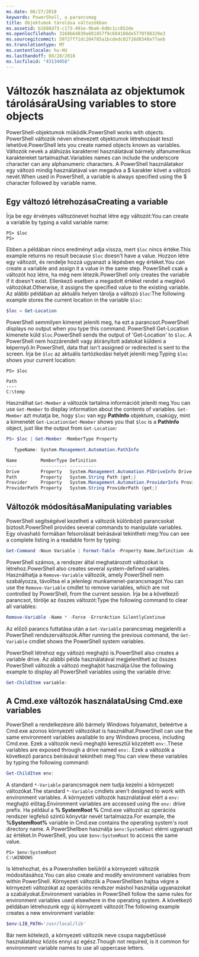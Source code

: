 ```yaml
---
ms.date: 08/27/2018
keywords: PowerShell, a parancsmag
title: Objektumok tárolása változókban
ms.assetid: b1688d73-c173-491e-9ba6-6d0c1cc852de
ms.openlocfilehash: 3168b64039a601857f9c684108de5770f88329e3
ms.sourcegitcommit: 59727f71dc204785a1bcdedc02716d8340a77aeb
ms.translationtype: MT
ms.contentlocale: hu-HU
ms.lasthandoff: 08/28/2018
ms.locfileid: "43134058"
---
```

# <a name="using-variables-to-store-objects"></a><span data-ttu-id="acea5-103">Változók használata az objektumok tárolására</span><span class="sxs-lookup"><span data-stu-id="acea5-103">Using variables to store objects</span></span>

<span data-ttu-id="acea5-104">PowerShell-objektumok működik.</span><span class="sxs-lookup"><span data-stu-id="acea5-104">PowerShell works with objects.</span></span> <span data-ttu-id="acea5-105">PowerShell változók néven elnevezett objektumok létrehozását teszi lehetővé.</span><span class="sxs-lookup"><span data-stu-id="acea5-105">PowerShell lets you create named objects known as variables.</span></span>
<span data-ttu-id="acea5-106">Változók nevek a aláhúzás karakterrel használatával bármely alfanumerikus karaktereket tartalmazhat.</span><span class="sxs-lookup"><span data-stu-id="acea5-106">Variables names can include the underscore character can any alphanumeric characters.</span></span> <span data-ttu-id="acea5-107">A PowerShell használatakor egy változó mindig használatával van megadva a \$ karakter követ a változó nevét.</span><span class="sxs-lookup"><span data-stu-id="acea5-107">When used in PowerShell, a variable is always specified using the \$ character followed by variable name.</span></span>

## <a name="creating-a-variable"></a><span data-ttu-id="acea5-108">Egy változó létrehozása</span><span class="sxs-lookup"><span data-stu-id="acea5-108">Creating a variable</span></span>

<span data-ttu-id="acea5-109">Írja be egy érvényes változónevet hozhat létre egy változót:</span><span class="sxs-lookup"><span data-stu-id="acea5-109">You can create a variable by typing a valid variable name:</span></span>

```
PS> $loc
PS>
```

<span data-ttu-id="acea5-110">Ebben a példában nincs eredményt adja vissza, mert `$loc` nincs értéke.</span><span class="sxs-lookup"><span data-stu-id="acea5-110">This example returns no result because `$loc` doesn't have a value.</span></span> <span data-ttu-id="acea5-111">Hozzon létre egy változót, és rendelje hozzá ugyanazt a lépésben egy értéket.</span><span class="sxs-lookup"><span data-stu-id="acea5-111">You can create a variable and assign it a value in the same step.</span></span> <span data-ttu-id="acea5-112">PowerShell csak a változót hoz létre, ha még nem létezik.</span><span class="sxs-lookup"><span data-stu-id="acea5-112">PowerShell only creates the variable if it doesn't exist.</span></span>
<span data-ttu-id="acea5-113">Ellenkező esetben a megadott értéket rendel a meglévő változókat.</span><span class="sxs-lookup"><span data-stu-id="acea5-113">Otherwise, it assigns the specified value to the existing variable.</span></span> <span data-ttu-id="acea5-114">Az alábbi példában az aktuális helyen tárolja a változó `$loc`:</span><span class="sxs-lookup"><span data-stu-id="acea5-114">The following example stores the current location in the variable `$loc`:</span></span>

```powershell
$loc = Get-Location
```

<span data-ttu-id="acea5-115">PowerShell semmilyen kimenet jeleníti meg, ha ezt a parancsot.</span><span class="sxs-lookup"><span data-stu-id="acea5-115">PowerShell displays no output when you type this command.</span></span> <span data-ttu-id="acea5-116">PowerShell Get-Location kimenete küld `$loc`.</span><span class="sxs-lookup"><span data-stu-id="acea5-116">PowerShell sends the output of 'Get-Location' to `$loc`.</span></span> <span data-ttu-id="acea5-117">A PowerShell nem hozzárendelt vagy átirányított adatokat küldeni a képernyő.</span><span class="sxs-lookup"><span data-stu-id="acea5-117">In PowerShell, data that isn't assigned or redirected is sent to the screen.</span></span> <span data-ttu-id="acea5-118">Írja be `$loc` az aktuális tartózkodási helyét jeleníti meg:</span><span class="sxs-lookup"><span data-stu-id="acea5-118">Typing `$loc` shows your current location:</span></span>

```
PS> $loc

Path
----
C:\temp
```

<span data-ttu-id="acea5-119">Használhat `Get-Member` a változók tartalma információit jeleníti meg.</span><span class="sxs-lookup"><span data-stu-id="acea5-119">You can use `Get-Member` to display information about the contents of variables.</span></span> <span data-ttu-id="acea5-120">`Get-Member` azt mutatja be, hogy `$loc` van egy **PathInfo** objektum, csakúgy, mint a kimenetét `Get-Location`:</span><span class="sxs-lookup"><span data-stu-id="acea5-120">`Get-Member` shows you that `$loc` is a **PathInfo** object, just like the output from `Get-Location`:</span></span>

```powershell
PS> $loc | Get-Member -MemberType Property

   TypeName: System.Management.Automation.PathInfo

Name         MemberType Definition
----         ---------- ----------
Drive        Property   System.Management.Automation.PSDriveInfo Drive {get;}
Path         Property   System.String Path {get;}
Provider     Property   System.Management.Automation.ProviderInfo Provider {...
ProviderPath Property   System.String ProviderPath {get;}
```

## <a name="manipulating-variables"></a><span data-ttu-id="acea5-121">Változók módosítása</span><span class="sxs-lookup"><span data-stu-id="acea5-121">Manipulating variables</span></span>

<span data-ttu-id="acea5-122">PowerShell segítségével kezelheti a változók különböző parancsokat biztosít.</span><span class="sxs-lookup"><span data-stu-id="acea5-122">PowerShell provides several commands to manipulate variables.</span></span> <span data-ttu-id="acea5-123">Egy olvasható formában felsorolását beírásával tekintheti meg:</span><span class="sxs-lookup"><span data-stu-id="acea5-123">You can see a complete listing in a readable form by typing:</span></span>

```powershell
Get-Command -Noun Variable | Format-Table -Property Name,Definition -AutoSize -Wrap
```

<span data-ttu-id="acea5-124">PowerShell számos, a rendszer által meghatározott változókat is létrehoz.</span><span class="sxs-lookup"><span data-stu-id="acea5-124">PowerShell also creates several system-defined variables.</span></span> <span data-ttu-id="acea5-125">Használhatja a `Remove-Variable` változók, amely PowerShell nem szabályozza, távolítsa el a jelenlegi munkamenet-parancsmagot.</span><span class="sxs-lookup"><span data-stu-id="acea5-125">You can use the `Remove-Variable` cmdlet to remove variables, which are not controlled by PowerShell, from the current session.</span></span> <span data-ttu-id="acea5-126">Írja be a következő parancsot, törölje az összes változót:</span><span class="sxs-lookup"><span data-stu-id="acea5-126">Type the following command to clear all variables:</span></span>

```powershell
Remove-Variable -Name * -Force -ErrorAction SilentlyContinue
```

<span data-ttu-id="acea5-127">Az előző parancs futtatása után a `Get-Variable` parancsmag megjeleníti a PowerShell rendszerváltozók.</span><span class="sxs-lookup"><span data-stu-id="acea5-127">After running the previous command, the `Get-Variable` cmdlet shows the PowerShell system variables.</span></span>

<span data-ttu-id="acea5-128">PowerShell létrehoz egy változó meghajtó is.</span><span class="sxs-lookup"><span data-stu-id="acea5-128">PowerShell also creates a variable drive.</span></span> <span data-ttu-id="acea5-129">Az alábbi példa használatával megjelenítheti az összes PowerShell változók a változó meghajtót használja:</span><span class="sxs-lookup"><span data-stu-id="acea5-129">Use the following example to display all PowerShell variables using the variable drive:</span></span>

```powershell
Get-ChildItem variable:
```

## <a name="using-cmdexe-variables"></a><span data-ttu-id="acea5-130">A Cmd.exe változók használata</span><span class="sxs-lookup"><span data-stu-id="acea5-130">Using Cmd.exe variables</span></span>

<span data-ttu-id="acea5-131">PowerShell a rendelkezésre álló bármely Windows folyamatot, beleértve a Cmd.exe azonos környezeti változókat is használhat.</span><span class="sxs-lookup"><span data-stu-id="acea5-131">PowerShell can use the same environment variables available to any Windows process, including Cmd.exe.</span></span> <span data-ttu-id="acea5-132">Ezek a változók nevű meghajtó keresztül közzétett `env:`.</span><span class="sxs-lookup"><span data-stu-id="acea5-132">These variables are exposed through a drive named `env:`.</span></span> <span data-ttu-id="acea5-133">Ezek a változók a következő parancs beírásával tekintheti meg:</span><span class="sxs-lookup"><span data-stu-id="acea5-133">You can view these variables by typing the following command:</span></span>

```powershell
Get-ChildItem env:
```

<span data-ttu-id="acea5-134">A standard `*-Variable` parancsmagok nem tudja kezelni a környezeti változókat.</span><span class="sxs-lookup"><span data-stu-id="acea5-134">The standard `*-Variable` cmdlets aren't designed to work with environment variables.</span></span> <span data-ttu-id="acea5-135">A környezeti változók használatával elért a `env:` meghajtó előtag.</span><span class="sxs-lookup"><span data-stu-id="acea5-135">Environment variables are accessed using the `env:` drive prefix.</span></span> <span data-ttu-id="acea5-136">Ha például a **% SystemRoot %** Cmd.exe változót az operációs rendszer legfelső szintű könyvtár nevét tartalmazza.</span><span class="sxs-lookup"><span data-stu-id="acea5-136">For example, the **%SystemRoot%** variable in Cmd.exe contains the operating system's root directory name.</span></span> <span data-ttu-id="acea5-137">A PowerShellben használja `$env:SystemRoot` elérni ugyanazt az értéket.</span><span class="sxs-lookup"><span data-stu-id="acea5-137">In PowerShell, you use `$env:SystemRoot` to access the same value.</span></span>

```
PS> $env:SystemRoot
C:\WINDOWS
```

<span data-ttu-id="acea5-138">Is létrehozhat, és a Powershellen belülről a környezeti változók módosításához.</span><span class="sxs-lookup"><span data-stu-id="acea5-138">You can also create and modify environment variables from within PowerShell.</span></span> <span data-ttu-id="acea5-139">Környezeti változók a PowerShellben hajtsa végre a környezeti változókat az operációs rendszer máshol használja ugyanazokat a szabályokat.</span><span class="sxs-lookup"><span data-stu-id="acea5-139">Environment variables in PowerShell follow the same rules for environment variables used elsewhere in the operating system.</span></span> <span data-ttu-id="acea5-140">A következő példában létrehozunk egy új környezeti változót:</span><span class="sxs-lookup"><span data-stu-id="acea5-140">The following example creates a new environment variable:</span></span>

```powershell
$env:LIB_PATH='/usr/local/lib'
```

<span data-ttu-id="acea5-141">Bár nem kötelező, a környezeti változók neve csupa nagybetűssé használatához közös ennyi az egész.</span><span class="sxs-lookup"><span data-stu-id="acea5-141">Though not required, is it common for environment variable names to use all uppercase letters.</span></span>